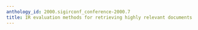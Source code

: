 ```yaml
---
anthology_id: 2000.sigirconf_conference-2000.7
title: IR evaluation methods for retrieving highly relevant documents
---
```

